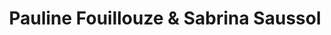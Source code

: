 ---
title: "Pauline Fouillouze & Sabrina Saussol"
url: /montpellier/pauline-fouillouze-und-sabrina-saussol/
shop: Kleidung
---
